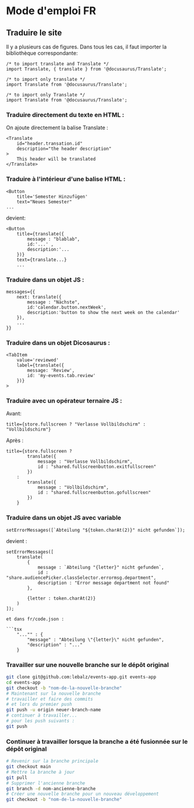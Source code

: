 # Mode d'emploi FR

## Traduire le site
Il y a plusieurs cas de figures. Dans tous les cas, il faut importer la bibliothèque correspondante:

```tsx
/* to import translate and Translate */
import Translate, { translate } from '@docusaurus/Translate';

/* to import only translate */
import Translate from '@docusaurus/Translate';

/* to import only Translate */
import Translate from '@docusaurus/Translate';
```

### Traduire directement du texte en HTML :
On ajoute directement la balise Translate :
```tsx
<Translate
    id="header.transation.id"
    description="the header description"
>
    This header will be translated
</Translate>
```

### Traduire à l'intérieur d'une balise HTML :
```tsx
<Button 
    title='Semester Hinzufügen'
    text="Neues Semester"
...
```

devient:

```tsx
<Button
    title={translate({
        message : "blablab",
        id:'...' ,
        description:'...
    })}
    text={translate...}
    ...
```

### Traduire dans un objet JS :
```tsx
messages={{
    next: translate({
        message : "Nächste",
        id:'calendar.button.nextWeek',
        description:'button to show the next week on the calendar'
    }),
    ...
}}
```

### Traduire dans un objet Dicosaurus :
```tsx
<TabItem
    value='reviewed'
    label={translate({
        message: 'Review',
        id: 'my-events.tab.review'
    })}
>
```

### Traduire avec un opérateur ternaire JS :

Avant:
```tsx
title={store.fullscreen ? "Verlasse Vollbildschirm" : "Vollbildschirm"}
```
Après :

```tsx
title={store.fullscreen ?
        translate({
            message : "Verlasse Vollbildschirm",
            id : "shared.fullscreenbutton.exitfullscreen"
        })
    :
        translate({
            message : "Vollbildschirm",
            id : "shared.fullscreenbutton.gofullscreen"
        })
    }
```

### Traduire dans un objet JS avec variable

```tsx
setErrorMessages([`Abteilung "${token.charAt(2)}" nicht gefunden`]);
```

devient :

```tsx
setErrorMessages([
    translate(
        {
            message : `Abteilung "{letter}" nicht gefunden`,
            id : "share.audiencePicker.classSelector.errormsg.department",
            description : "Error message department not found"
        },

        {letter : token.charAt(2)}
    )
]);

et dans fr/code.json :

```tsx
    "..."" : {
        "message" : "Abteilung \"{letter}\" nicht gefunden",
        "description" : "..."
    }
```

### Travailler sur une nouvelle branche sur le dépôt original

```bash
git clone git@github.com:lebalz/events-app.git events-app
cd events-app
git checkout -b "nom-de-la-nouvelle-branche"
# Maintenant sur la nouvelle branche
# travailler et faire des commits
# et lors du premier push
git push -u origin neuer-branch-name
# continuer à travailler...
# pour les push suivants :
git push
```

### Continuer à travailler lorsque la branche a été fusionnée sur le dépôt original
```bash
# Revenir sur la branche principale
git checkout main
# Mettre la branche à jour
git pull
# Supprimer l'ancienne branche
git branch -d nom-ancienne-branche
# Créer une nouvelle branche pour un nouveau développement
git checkout -b "nom-de-la-nouvelle-branche"
```

